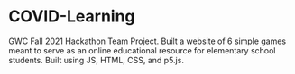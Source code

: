 # COVID-Learning
GWC Fall 2021 Hackathon Team Project. Built a website of 6 simple games meant to serve as an online educational resource for elementary school students. Built using JS, HTML, CSS, and p5.js.
